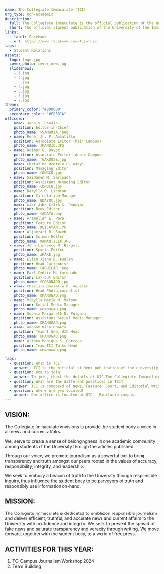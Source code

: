 ```yaml
---
name: The Collegiate Immaculate (TCI)
org_type: non-academic
description:
  full: The Collegiate Immaculate is the official publication of the university. We are composed of capable and progressive writers, photographers, lay-out artists, and cartoonists who serve the university by providing news and current events. We are the purveyors of truth who prevent fake news from prospering. Our organization serves as the eyes and the voice of the university and helps to inform the students with timely news and announcements, as a pursuant of a free press. We function to educate the youth for the transformation of society and recognize the role of responsible journalism in uniting the academic community through writing.
  short: The official student publication of the University of the Immaculate Conception.
links:
  - label: Facebook
    url: https://www.facebook.com/tciofuic
tags:
  - Student Relations
assets:
  logo: logo.jpg
  cover_photo: cover_new.jpg
  slideshows:
    - 1.jpg
    - 2.jpg
    - 3.jpg
    - 4.jpg
    - 5.jpg
    - 6.jpg
    - 7.jpg
theme:
  primary_color: "#800000"
  secondary_color: "#FE5B7A"
officers:
  - name: Jana V. Pandio
    position: Editor-in-Chief
    photo_name: SSAMBRIA.jpeg
  - name: Rene, Jr. P. Amantillo
    position: Associate Editor (Main Campus)
    photo_name: JPANDIO.JPG
  - name: Noimar G. Dayoc
    position: Associate Editor (Annex Campus)
    photo_name: TGARDOSE.jpg
  - name: Christina Beatrix P. Adaya
    position: Managing Editor
    photo_name: CONGCO.jpg
  - name: Saidamen M. Saripada
    position: Assistant Managing Editor
    photo_name: CONGCO.jpg
  - name: Darylle O. Licayan
    position: Circulation Manager
    photo_name: NDAYOC.jpg
  - name: Kier John Erick S. Panugao
    position: News Editor
    photo_name: CADAYA.png
  - name: Aramellah E. Pare
    position: Feature Editor
    photo_name: DLICAYAN.JPG
  - name: Aljamzari B. Suaeb
    position: Column Editor
    photo_name: RAMANTILLO.JPG
  - name: John Lawrence M. Bargola
    position: Sports Editor
    photo_name: APARE.jpg
  - name: Eliza Jiann B. Bualan
    position: Head Cartoonist
    photo_name: CAGUILAR.jpeg
  - name: Earl Cedric M. Coronado 
    position: Lay-out Editor
    photo_name: ECORONADO.jpg
  - name: Charizza Danielle O. Aguilar
    position: Head Photojournalist
    photo_name: KPANUGAO.png
  - name: Mikylla Marie M. Maloon
    position: Social Media Manager
    photo_name: KPANUGAO.png
  - name: Sophia Margareth D. Pulgado
    position: Assistant Social Media Manager
    photo_name: KPANUGAO.png
  - name: Adonah Mica Obenza
    position: Team I See, UIC Head
    photo_name: KPANUGAO.png
  - name: Althea Monique S. Correos
    position: Team TCI Talks Head
    photo_name: KPANUGAO.png

faqs:
  - question: What is TCI?
    answer:  TCI is the official student publication of the university who are tasked to provide quality news and current affairs to the student body.
  - question: How to join?
    answer: To join, check the details at UIC The Collegiate Immaculate Facebook page.
  - question: What are the different positions in TCI?
    answer: TCI is composed of News, Feature, Sport, and Editorial Writers, as well as Photojournalist, Lay-out artists, and Cartoonist. 
  - question: Where are you located?
    answer: Our office is located at UIC - Bonifacio campus.
---
```


## VISION:
The Collegiate Immaculate envisions to provide the student body a voice in all news and current affairs.

We, serve to create a sense of belongingness in one academic community among students of the University through the articles published.

Through our voice, we promote journalism as a powerful tool to bring transparency and truth amongst our peers rooted in the values of accuracy, responsibility, integrity, and leadership.

We seek to embody a beacon of truth to the University through responsible inquiry, thus influence the student body to be purveyors of truth and responsibly use information on-hand.

## MISSION:
The Collegiate Immaculate is dedicated to emblazon responsible journalism and deliver efficient, truthful, and accurate news and current affairs to the University with confidence and integrity. We seek to prevent the spread of fake news and saturate transparency and veracity through writing. We move forward, together with the student body, to a world of free press.

## ACTIVITIES FOR THIS YEAR:
1. TCI Campus Journalism Workshop 2024
2. Team Building

